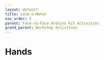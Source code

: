 ```yaml
---
layout: default
title: Love-o-Meter
nav_order: 2
parent: Face-to-Face Arduino Kit Activities
grand_parent: Workshop Activities
---
```

# Hands

